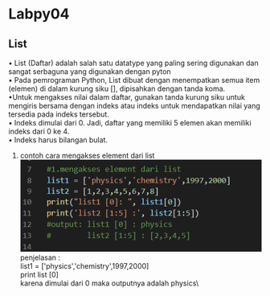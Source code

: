 # Labpy04
## List
 • List (Daftar) adalah salah satu datatype yang paling sering digunakan dan sangat serbaguna yang digunakan dengan pyton\
 • Pada pemrograman Python, List dibuat dengan menempatkan semua item (elemen) di dalam kurung siku [], dipisahkan dengan tanda koma.\
 •Untuk mengakses nilai dalam daftar, gunakan tanda kurung siku untuk mengiris bersama dengan indeks atau indeks untuk mendapatkan nilai yang tersedia pada indeks tersebut.\
 • Indeks dimulai dari 0. Jadi, daftar yang memiliki 5 elemen akan memiliki indeks dari 0 ke 4.\
 • Indeks harus bilangan bulat.
1. contoh cara mengakses element dari list 
![list](list/mengakses_element.png)
 penjelasan :\
 list1 = ['physics','chemistry',1997,2000]\
 print list [0]\
 karena dimulai dari 0 maka outputnya adalah physics\


